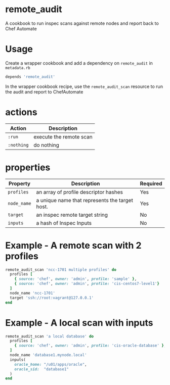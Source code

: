 # remote_audit

A cookbook to run inspec scans against remote nodes and report back to Chef Automate

# Usage

Create a wrapper cookbook and add a dependency on `remote_audit` in `metadata.rb`

``` ruby
depends 'remote_audit'
```

In the wrapper cookbook recipe, use the `remote_audit_scan` resource to run the audit and report to ChefAutomate

# actions

| Action          | Description                            |
|-----------------|----------------------------------------|
| `:run`          | execute the remote scan                |
| `:nothing`      | do nothing                             |

# properties

| Property        | Description                                    | Required|
|-----------------|------------------------------------------------|---------|
| `profiles`      | an array of profile descriptor hashes          | Yes     |
| `node_name`     | a unique name that represents the target host. | Yes     |
| `target`        | an inspec remote target string                 | No      |
| `inputs`        | a hash of Inspec Inputs                        | No      |

# Example - A remote scan with 2 profiles

``` ruby
remote_audit_scan 'ncc-1701 multiple profiles' do
  profiles [
    { source: 'chef', owner: 'admin', profile: 'sample' },
    { source: 'chef', owner: 'admin', profile: 'cis-centos7-level1'}
  ]
  node_name 'ncc-1701'
  target 'ssh://root:vagrant@127.0.0.1'
end
```

# Example - A local scan with inputs

``` ruby
remote_audit_scan 'a local database' do
  profiles [
    { source: 'chef', owner: 'admin', profile: 'cis-oracle-database' },
  ]
  node_name 'database1.mynode.local'
  inputs(
    oracle_home: "/u01/apps/oracle",
    oracle_sid:  "database1"
  )
end
```
